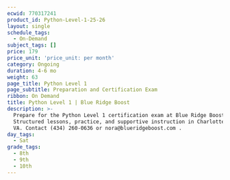 ```yaml
---
ecwid: 770317241
product_id: Python-Level-1-25-26
layout: single
schedule_tags:
  - On-Demand
subject_tags: []
price: 179
price_unit: 'price_unit: per month'
category: Ongoing
duration: 4-6 mo
weight: 63
page_title: Python Level 1
page_subtitle: Preparation and Certification Exam
ribbon: On Demand
title: Python Level 1 | Blue Ridge Boost
description: >-
  Prepare for the Python Level 1 certification exam at Blue Ridge Boost.
  Structured lessons, practice, and supportive instruction in Charlottesville,
  VA. Contact (434) 260-0636 or nora@blueridgeboost.com .
day_tags:
  - Sat
grade_tags:
  - 8th
  - 9th
  - 10th
---
```


